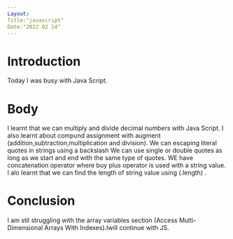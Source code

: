 ```yaml
---
Layout:
Title:"javascript"
Date:"2022 02 14"
---
```

# Introduction

Today I was busy with Java Script.

# Body

I learnt that we can multiply and divide  decimal numbers with Java Script.
I also learnt about compund assignment with augment (addition,subtraction,multiplication and division).
We can escaping literal quotes in strings using a backslash
We can use single or double quotes as long as we start and end with the same type of quotes.
WE have concatenation operator where buy plus operator is used with a string value.
I alo learnt that we can find the length of  string value using (.length) .



# Conclusion
I am stil struggling with the array variables section (Access Multi-Dimensional Arrays With Indexes).Iwill continue with JS.

